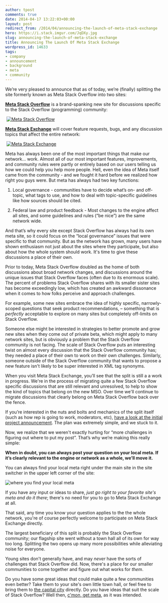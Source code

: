 ```yaml
---
author: tpost
comments: true
date: 2014-04-17 13:22:03+00:00
layout: post
redirect_from: /2014/04/announcing-the-launch-of-meta-stack-exchange
hero: https://i.stack.imgur.com/JqDXy.jpg
slug: announcing-the-launch-of-meta-stack-exchange
title: Announcing The Launch Of Meta Stack Exchange
wordpress_id: 14633
tags:
- company
- announcement
- background
- meta
- community
---
```


We’re very pleased to announce that as of today, we’re (finally) splitting the site formerly known as Meta Stack Overflow into two sites:

**[Meta Stack Overflow](http://meta.stackoverflow.com)** is a brand-spanking new site for discussions specific to the Stack Overflow (programming) community:


 [![Meta Stack Overflow](/images/wordpress/Meta-Stack-Overflow.png)](/images/wordpress/Meta-Stack-Overflow.png)


**[Meta Stack Exchange](http://meta.stackexchange.com)** will cover feature requests, bugs, and any discussion topics that affect the entire network:


 [![Meta Stack Exchange](/images/wordpress/Meta-Stack-Exchange.png)](/images/wordpress/Meta-Stack-Exchange.png)


Meta has always been one of the most important things that make our network… work. Almost all of our most important features, improvements, and community rules were partly or entirely based on our users telling us how we could help you help more people. Hell, even the idea of Meta itself came from the community - and we fought it hard before we realized how right you guys were. But meta has always had two key functions:



	
  1. Local governance - communities have to decide what’s on- and off- topic, what tags to use, and how to deal with topic-specific guidelines like how sources should be cited.

	
  2. Federal law and product feedback - Most changes to the engine affect all sites, and some guidelines and rules (“be nice”) are the same network wide.


And that’s why every site except Stack Overflow has always had its own meta site, so it could focus on the “local governance” issues that were specific to that community. But as the network has grown, many users have shown enthusiasm not just about the sites where they participate, but also about how the whole system should work. It's time to give these discussions a place of their own.

Prior to today, Meta Stack Overflow doubled as the home of both discussions about broad network changes, and discussions around the unique issues that Stack Overflow faces (often due to its enormous scale). The percent of problems Stack Overflow shares with its smaller sister sites has become exceedingly low, which has created an awkward dissonance when it comes to how folks perceive and approach challenges.

For example, some new sites embrace the idea of highly specific, narrowly-scoped questions that seek product recommendations, – something that is _perfectly_ acceptable to explore on many sites but completely off-limits on Stack Overflow.

Someone else might be interested in strategies to better promote and grow new sites when they come out of private beta, which might apply to many network sites, but is obviously a problem that the Stack Overflow community is not facing. The scale of Stack Overflow puts an interesting twist on almost every discussion that the Stack Overflow community has; they needed a place of their own to work on their own challenges. Similarly, someone outside of the Stack Overflow community that wants to propose a new feature isn't likely to be super interested in XML tag synonyms.

When you visit Meta Stack Exchange, you’ll see that the split is still a a work in progress. We're in the process of migrating quite a few Stack Overflow specific discussions that are still relevant and unresolved, to help to show the kind of topics that belong on the new MSO. Over time we'll continue to migrate discussions that clearly belong on Meta Stack Overflow back over the fence.

If you’re interested in the nuts and bolts and mechanics of the split itself (such as how rep is going to work, moderators, etc), [have a look at the initial project announcement](http://meta.stackexchange.com/questions/212631/stack-overflow-is-getting-a-place-of-its-own). The plan was extremely simple, and we stuck to it.

Now, we realize that we weren't exactly hurting for “more challenges in figuring out where to put my post”. That’s why we’re making this really simple:

**When in doubt, you can always post your question on your local meta. If it’s clearly relevant to the engine or network as a whole, we’ll move it.**

You can always find your local meta right under the main site in the site switcher in the upper left corner of the site:

![where you find your local meta](https://i.stack.imgur.com/urV64.png)

If you have any input or ideas to share, _just go right to your favorite site's meta and do it there_; there's no need for you to go to Meta Stack Exchange at all.

That said, any time you know your question applies to the the whole network, you're of course perfectly welcome to participate on Meta Stack Exchange directly.

The largest beneficiary of this split is probably the Stack Overflow community; our flagship site went without a town hall all of its own for way too long. Splitting the two opens up many more possibilities while alleviating noise for everyone.

Young sites don't generally have, and may _never_ have the sorts of challenges that Stack Overflow did. Now, there's a place for our smaller communities to come together and figure out what works for _them_.

Do you have some great ideas that could make quite a few communities even better? Take them to your site's own little town hall, or feel free to bring them to [the capital city](http://meta.stackexchange.com) directly. Do you have ideas that suit the scale of Stack Overflow? Well then, [c'mon, get meta](http://blog.stackoverflow.com/2009/06/cmon-get-meta/), as it was intended.
